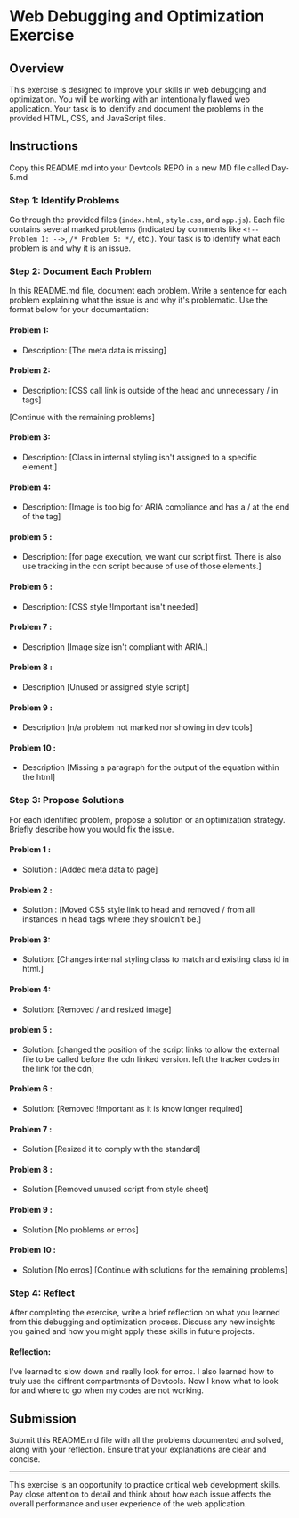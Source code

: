 # Web Debugging and Optimization Exercise

## Overview

This exercise is designed to improve your skills in web debugging and optimization. You will be working with an intentionally flawed web application. Your task is to identify and document the problems in the provided HTML, CSS, and JavaScript files.

## Instructions

Copy this README.md into your Devtools REPO in a new MD file called Day-5.md

### Step 1: Identify Problems

Go through the provided files (`index.html`, `style.css`, and `app.js`). Each file contains several marked problems (indicated by comments like `<!-- Problem 1: -->`, `/* Problem 5: */`, etc.). Your task is to identify what each problem is and why it is an issue.

### Step 2: Document Each Problem

In this README.md file, document each problem. Write a sentence for each problem explaining what the issue is and why it's problematic. Use the format below for your documentation:

#### Problem 1:

- Description: [The meta data is missing]

#### Problem 2:

- Description: [CSS call link is outside of the head and unnecessary / in tags]

[Continue with the remaining problems]

#### Problem 3:

- Description: [Class in internal styling isn't assigned to a specific element.]

#### Problem 4:

- Description: [Image is too big for ARIA compliance and has a / at the end of the tag]

#### problem 5 :

- Description: [for page execution, we want our script first. There is also use tracking in the cdn script because of use of those elements.]

#### Problem 6 :

- Description: [CSS style !Important isn't needed]

#### Problem 7 :

- Description [Image size isn't compliant with ARIA.]

#### Problem 8 :

- Description [Unused or assigned style script]

#### Problem 9 :

- Description [n/a problem not marked nor showing in dev tools]

#### Problem 10 :

- Description [Missing a paragraph for the output of the equation within the html]
### Step 3: Propose Solutions

For each identified problem, propose a solution or an optimization strategy. Briefly describe how you would fix the issue.

#### Problem 1 :

- Solution : [Added meta data to page]

#### Problem 2 :

- Solution : [Moved CSS style link to head and removed / from all instances in head tags where they shouldn't be.]

#### Problem 3:

- Solution: [Changes internal styling class to match and existing class id in html.]

#### Problem 4:

- Solution: [Removed / and resized image]

#### problem 5 :

- Solution: [changed the position of the script links to allow the external file to be called before the cdn linked version. left the tracker codes in the link for the cdn]

#### Problem 6 :

- Solution: [Removed !Important as it is know longer required]

#### Problem 7 :

- Solution [Resized it to comply with the standard]

#### Problem 8 :

- Solution [Removed unused script from style sheet]

#### Problem 9 :

- Solution [No problems or erros]

#### Problem 10 :

- Solution [No erros]
[Continue with solutions for the remaining problems]

### Step 4: Reflect

After completing the exercise, write a brief reflection on what you learned from this debugging and optimization process. Discuss any new insights you gained and how you might apply these skills in future projects.

#### Reflection:
I've learned to slow down and really look for erros. I also learned how to truly use the diffrent compartments of Devtools. Now I know what to look for and where to go when my codes are not working.


## Submission

Submit this README.md file with all the problems documented and solved, along with your reflection. Ensure that your explanations are clear and concise.

---

This exercise is an opportunity to practice critical web development skills. Pay close attention to detail and think about how each issue affects the overall performance and user experience of the web application.
 